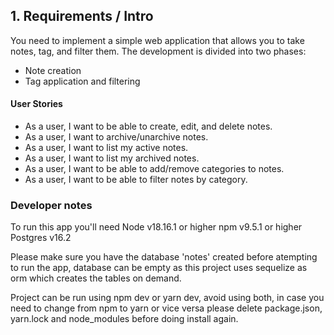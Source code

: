 ## 1. Requirements / Intro

You need to implement a simple web application that allows you to take notes, tag, and filter them. The development is divided into two phases:

- Note creation
- Tag application and filtering

#### User Stories

- As a user, I want to be able to create, edit, and delete notes.
- As a user, I want to archive/unarchive notes.
- As a user, I want to list my active notes.
- As a user, I want to list my archived notes.
- As a user, I want to be able to add/remove categories to notes.
- As a user, I want to be able to filter notes by category.


### Developer notes

To run this app you'll need
Node v18.16.1 or higher
npm v9.5.1 or higher
Postgres v16.2

Please make sure you have the database 'notes' created before atempting to run the app, database can be empty as this project uses sequelize as orm which creates the tables on demand.

Project can be run using npm dev or yarn dev, avoid using both, in case you need to change from npm to yarn or vice versa please delete package.json, yarn.lock and node_modules before doing install again.
